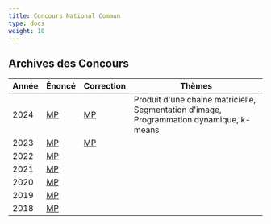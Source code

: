 ```yaml
---
title: Concours National Commun
type: docs
weight: 10
---
```


## Archives des Concours

| Année | Énoncé | Correction | Thèmes |
|-------|---------|------------|---------|
| 2024 | [MP](/concours/cnc/sujet/2024_MP.pdf) | [MP](/concours/cnc/correction/2024_mp/) | Produit d'une chaîne matricielle, Segmentation d'image, Programmation dynamique, k-means |
| 2023 | [MP](/concours/cnc/sujet/2023_MP.pdf) | [MP](/concours/cnc/correction/2023_mp/) | |
| 2022 | [MP](/concours/cnc/sujet/2022_MP.pdf) | | |
| 2021 | [MP](/concours/cnc/sujet/2021_MP.pdf) | | |
| 2020 | [MP](/concours/cnc/sujet/2020_MP.pdf) | | |
| 2019 | [MP](/concours/cnc/sujet/2019_MP.pdf) | | |
| 2018 | [MP](/concours/cnc/sujet/2018_MP.pdf) | | |